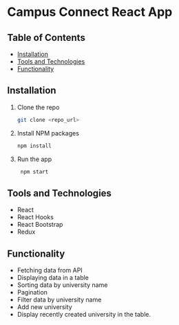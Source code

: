 # Campus Connect React App

## Table of Contents

- [Installation](#installation)
- [Tools and Technologies](#tools-and-technologies)
- [Functionality](#functionality)

## Installation

1. Clone the repo
   ```sh
   git clone <repo_url>
    ```

2. Install NPM packages
   ```sh
   npm install
   ```

3. Run the app
   ```sh
    npm start
    ```

## Tools and Technologies

- React
- React Hooks
- React Bootstrap
- Redux

## Functionality

- Fetching data from API
- Displaying data in a table
- Sorting data by university name
- Pagination
- Filter data by university name
- Add new university
- Display recently created university in the table.